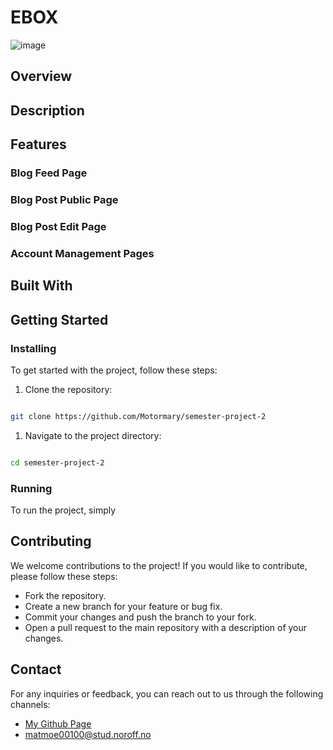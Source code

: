# EBOX
![image](https://github.com/user-attachments/assets/96338151-cd5a-4b68-a586-8a806b243d0f)

## Overview


## Description


## Features
### Blog Feed Page

### Blog Post Public Page

### Blog Post Edit Page

### Account Management Pages
    
## Built With


## Getting Started
### Installing

To get started with the project, follow these steps:

   1. Clone the repository:

```bash

git clone https://github.com/Motormary/semester-project-2
```
   1. Navigate to the project directory:

```bash

cd semester-project-2
```
### Running

To run the project, simply 

## Contributing

We welcome contributions to the project! If you would like to contribute, please follow these steps:

   - Fork the repository.
   - Create a new branch for your feature or bug fix.
   - Commit your changes and push the branch to your fork.
   - Open a pull request to the main repository with a description of your changes.

## Contact

For any inquiries or feedback, you can reach out to us through the following channels:

  - [My Github Page](https://www.github.com/motormary)
  - [matmoe00100@stud.noroff.no](mailto:matmoe00100@stud.noroff.no)

